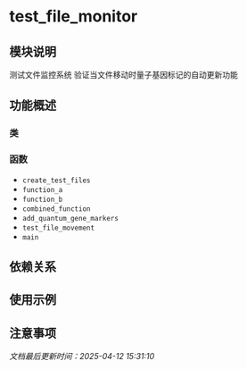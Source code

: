 # test_file_monitor

## 模块说明
测试文件监控系统
验证当文件移动时量子基因标记的自动更新功能

## 功能概述

### 类


### 函数

- `create_test_files`
- `function_a`
- `function_b`
- `combined_function`
- `add_quantum_gene_markers`
- `test_file_movement`
- `main`

## 依赖关系

## 使用示例

## 注意事项

*文档最后更新时间：2025-04-12 15:31:10*